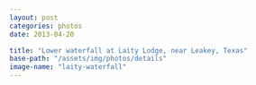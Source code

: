 ```yaml
---
layout: post
categories: photos
date: 2013-04-20

title: "Lower waterfall at Laity Lodge, near Leakey, Texas"
base-path: "/assets/img/photos/details"
image-name: "laity-waterfall"
---
```

